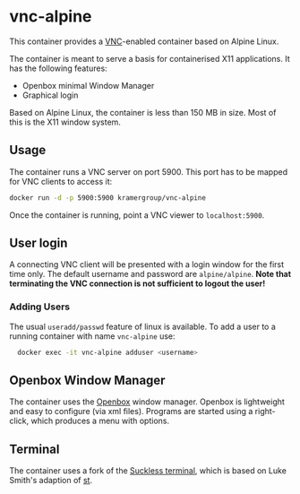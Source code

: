 # vnc-alpine

This container provides a [VNC](https://en.wikipedia.org/wiki/Virtual_Network_Computing)-enabled container based on Alpine Linux.

The container is meant to serve a basis for containerised X11 applications. It has the following features:

- Openbox minimal Window Manager
- Graphical login

Based on Alpine Linux, the container is less than 150 MB in size. Most of this is the X11 window system. 

## Usage

The container runs a VNC server on port 5900. This port has to be mapped for VNC clients to access it:

```bash
docker run -d -p 5900:5900 kramergroup/vnc-alpine
```

Once the container is running, point a VNC viewer to `localhost:5900`.

## User login

A connecting VNC client will be presented with a login window for the first time only. The default username and password are `alpine/alpine`. **Note that terminating the VNC connection is not sufficient
to logout the user!**

### Adding Users

The usual `useradd/passwd` feature of linux is available. To add a user to a running container with name `vnc-alpine` use:

```bash
  docker exec -it vnc-alpine adduser <username>
```

## Openbox Window Manager

The container uses the [Openbox](https://en.wikipedia.org/wiki/Openbox) window manager.
Openbox is lightweight and easy to configure (via xml files). Programs are started using a right-click, which produces a menu with options.

## Terminal

The container uses a fork of the [Suckless terminal](https://github.com/DenisKramer/st), which is based on Luke Smith's adaption of [st](https://github.com/shiva/st).
